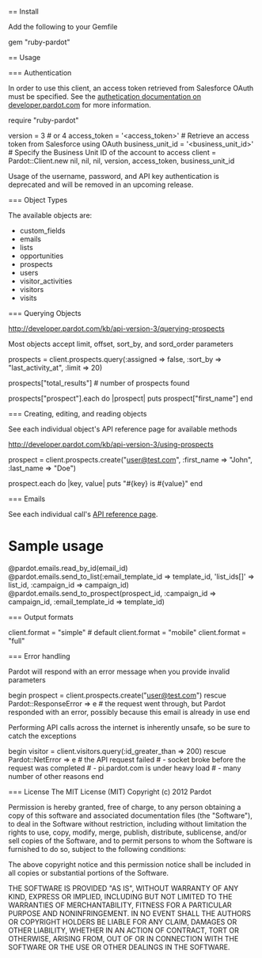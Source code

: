 == Install

Add the following to your Gemfile

  gem "ruby-pardot"

== Usage

=== Authentication

In order to use this client, an access token retrieved from Salesforce OAuth must be specified. See
the [authetication documentation on developer.pardot.com](https://developer.pardot.com/kb/authentication/) for more information.

  require "ruby-pardot"

  version = 3 # or 4
  access_token = '<access_token>' # Retrieve an access token from Salesforce using OAuth
  business_unit_id = '<business_unit_id>' # Specify the Business Unit ID of the account to access
  client = Pardot::Client.new nil, nil, nil, version, access_token, business_unit_id

Usage of the username, password, and API key authentication is deprecated and will be removed in an upcoming release.

=== Object Types

The available objects are:

* custom_fields 
* emails
* lists
* opportunities
* prospects
* users
* visitor_activities
* visitors
* visits

=== Querying Objects

http://developer.pardot.com/kb/api-version-3/querying-prospects

Most objects accept limit, offset, sort_by, and sord_order parameters

  prospects = client.prospects.query(:assigned => false, :sort_by => "last_activity_at", :limit => 20)

  prospects["total_results"] # number of prospects found

  prospects["prospect"].each do |prospect|
    puts prospect["first_name"]
  end

=== Creating, editing, and reading objects

See each individual object's API reference page for available methods

http://developer.pardot.com/kb/api-version-3/using-prospects

  prospect = client.prospects.create("user@test.com", :first_name => "John", :last_name => "Doe")

  prospect.each do |key, value|
    puts "#{key} is #{value}"
  end

=== Emails

See each individual call's [API reference page](http://developer.pardot.com/kb/api-version-3/introduction-table-of-contents).

  # Sample usage
  @pardot.emails.read_by_id(email_id)
  @pardot.emails.send_to_list(:email_template_id => template_id, 'list_ids[]' => list_id, :campaign_id => campaign_id)
  @pardot.emails.send_to_prospect(prospect_id, :campaign_id => campaign_id, :email_template_id => template_id)

=== Output formats

  client.format = "simple" # default
  client.format = "mobile"
  client.format = "full"

=== Error handling

Pardot will respond with an error message when you provide invalid parameters

  begin
    prospect = client.prospects.create("user@test.com")
  rescue Pardot::ResponseError => e
    # the request went through, but Pardot responded with an error, possibly because this email is already in use
  end

Performing API calls across the internet is inherently unsafe, so be sure to catch the exceptions

  begin
    visitor = client.visitors.query(:id_greater_than => 200)
  rescue Pardot::NetError => e
    # the API request failed
    #   - socket broke before the request was completed
    #   - pi.pardot.com is under heavy load
    #   - many number of other reasons
  end

=== License
The MIT License (MIT)
Copyright (c) 2012 Pardot

Permission is hereby granted, free of charge, to any person obtaining a copy of this software and associated documentation
files (the "Software"), to deal in the Software without restriction, including without limitation the rights to use, copy,
modify, merge, publish, distribute, sublicense, and/or sell copies of the Software, and to permit persons to whom the
Software is furnished to do so, subject to the following conditions:

The above copyright notice and this permission notice shall be included in all copies or substantial portions of the 
Software.

THE SOFTWARE IS PROVIDED "AS IS", WITHOUT WARRANTY OF ANY KIND, EXPRESS OR IMPLIED, INCLUDING BUT NOT LIMITED TO THE 
WARRANTIES OF MERCHANTABILITY, FITNESS FOR A PARTICULAR PURPOSE AND NONINFRINGEMENT. IN NO EVENT SHALL THE AUTHORS OR
COPYRIGHT HOLDERS BE LIABLE FOR ANY CLAIM, DAMAGES OR OTHER LIABILITY, WHETHER IN AN ACTION OF CONTRACT, TORT OR 
OTHERWISE, ARISING FROM, OUT OF OR IN CONNECTION WITH THE SOFTWARE OR THE USE OR OTHER DEALINGS IN THE SOFTWARE.
